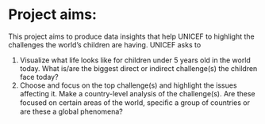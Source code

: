 # Project aims:

This project aims to produce data insights that help UNICEF to highlight the 
challenges the world’s children are having. UNICEF asks to
1. Visualize what life looks like for children under 5 years old in the world today. What is/are the biggest direct or indirect challenge(s) the children face today? 
2. Choose and focus on the top challenge(s) and highlight the issues affecting it. Make a 
country-level analysis of the challenge(s). Are these focused on certain areas of the world, speciﬁc a group of countries or are these a global phenomena?




